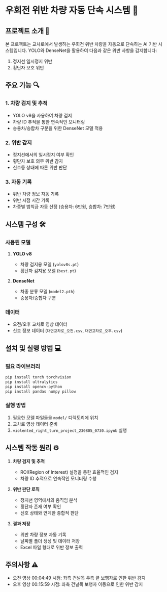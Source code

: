 # 우회전 위반 차량 자동 단속 시스템 🚗

## 프로젝트 소개 📝

본 프로젝트는 교차로에서 발생하는 우회전 위반 차량을 자동으로 단속하는 AI 기반 시스템입니다. YOLO와 DenseNet을 활용하여 다음과 같은 위반 사항을 감지합니다:

1. 정지선 일시정지 위반
2. 횡단자 보호 위반

## 주요 기능 🔍

### 1. 차량 검지 및 추적

- YOLO v8을 사용하여 차량 검지
- 차량 ID 추적을 통한 연속적인 모니터링
- 승용차/승합차 구분을 위한 DenseNet 모델 적용

### 2. 위반 감지

- 정지선에서의 일시정지 여부 확인
- 횡단자 보호 의무 위반 감지
- 신호등 상태에 따른 위반 판단

### 3. 자동 기록

- 위반 차량 정보 자동 기록
- 위반 시점 시간 기록
- 차종별 범칙금 자동 산정 (승용차: 6만원, 승합차: 7만원)

## 시스템 구성 🛠

### 사용된 모델

1. **YOLO v8**

   - 차량 검지용 모델 (`yolov8s.pt`)
   - 횡단자 검지용 모델 (`best.pt`)

2. **DenseNet**
   - 차종 분류 모델 (`model2.pth`)
   - 승용차/승합차 구분

### 데이터

- 오전/오후 교차로 영상 데이터
- 신호 정보 데이터 (`대연교차로_오전.csv`, `대연교차로_오후.csv`)

## 설치 및 실행 방법 💻

### 필요 라이브러리

```python
pip install torch torchvision
pip install ultralytics
pip install opencv-python
pip install pandas numpy pillow
```

### 실행 방법

1. 필요한 모델 파일들을 `model/` 디렉토리에 위치
2. 교차로 영상 데이터 준비
3. `violented_right_turn_project_230805_0730.ipynb` 실행

## 시스템 작동 원리 ⚙️

1. **차량 검지 및 추적**

   - ROI(Region of Interest) 설정을 통한 효율적인 검지
   - 차량 ID 추적으로 연속적인 모니터링 수행

2. **위반 판단 로직**

   - 정지선 영역에서의 움직임 분석
   - 횡단자 존재 여부 확인
   - 신호 상태와 연계한 종합적 판단

3. **결과 저장**
   - 위반 차량 정보 자동 기록
   - 날짜별 폴더 생성 및 데이터 저장
   - Excel 파일 형태로 위반 정보 출력

## 주의사항 ⚠️

- 오전 영상 00:04:49 시점: 좌측 건널목 우측 끝 보행자로 인한 위반 감지
- 오후 영상 00:15:59 시점: 좌측 건널목 보행자 이동으로 인한 위반 감지
